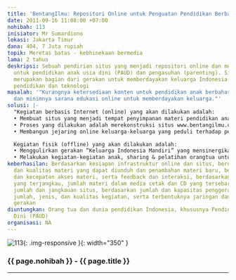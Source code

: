 ```yaml
---
title: 'BentangIlmu: Repositori Online untuk Penguatan Pendidikan Berbasis Keluarga'
date: 2011-09-16 11:08:00 +07:00
nohibah: 113
inisiator: Mr Sumardiono
lokasi: Jakarta Timur
dana: 404, 7 Juta rupiah
topik: Meretas batas - kebhinekaan bermedia
lama: 2 tahun
deskripsi: Sebuah pendirian situs yang menjadi repositori online dan membuat materi
  untuk pendidikan anak usia dini (PAUD) dan pengasuhan (parenting). Situs ini juga
  merupakan bagian dari gerakan untuk memberdayakan keluarga Indonesia dalam bidang
  pendidikan dan teknologi
masalah: '"Kurangnya ketersediaan konten untuk pendidikan anak berbahasa Indonesia
  dan minimnya sarana edukasi online untuk memberdayakan keluarga."'
solusi: |-
  "Kegiatan berbasis Internet (online) yang akan dilakukan adalah:
  • Membuat situs yang menjadi tempat penyimpanan materi pendidikan anak. Sekali situs dan materi itu dibuat, maka seluruh materi akan bisa digunakan selama bertahun-tahun dan bisa diakses oleh siapa saja, di mana saja.
  • Proses yang dilakukan adalah merekonstruksi situs www.bentangilmu.com, mengolah ulang seluruh materi yang ada di www.sekolahrumah.com, www.rumahinspirasi.com, dan www.bentangilmu.com, serta mengembangkan materi-materi baru dalam bidang: literasi, numerasi, sains, dan kriya (craft).
  • Membangun jejaring online keluarga-keluarga yang peduli terhadap pendidikan dan pemanfaatan teknologi (Internet) untuk pemberdayaan keluarga.

  Kegiatan fisik (offline) yang akan dilakukan adalah:
  • Menggulirkan gerakan “Keluarga Indonesia Mandiri” yang mensinergikan kegiatan online dan offline.
  • Melakukan kegiatan-kegiatan anak, sharing & pelatihan orangtua untuk meningkatkan kapasitas keluarga bidang pendidikan dan teknologi"
keberhasilan: Berdasarkan kesiapan infrastruktur online dan situs, berdasarkan jumlah
  dan kualitas materi yang dapat diunduh dan penambahan materi baru, berdasarkan kemudahan
  dan kecepatan akses materi, serta feedback dan interaksi, berdasarkan jumlah keluarga
  yang terjangkau, jumlah materi dalam media cetak dan CD yang tersebar, berdasarkan
  jumlah dan jangkauan situs, berdasarkan jumlah dan kapasitas penggerak, jberdasarkan
  jumlah, jenis, dan kualitas kegiatan, serta terbentuknya jaringan dan simpul-simpul
  gerakan
diuntungkan: Orang tua dan dunia pendidikan Indonesia, khususnya Pendidikan Anak Usia
  Dini (PAUD)
organisasi: NA
---
```


![113](/static/img/hibahcmb/113.png){: .img-responsive }{: width="350" }

### {{ page.nohibah }} - {{ page.title }}

---
